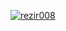 [![rezir008](https://circleci.com/gh/rezir008/SubFinalCapstoneRezi.svg?style=svg)](https://circleci.com/gh/rezir008/SubFinalCapstoneRezi)
